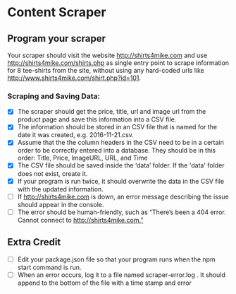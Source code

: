 # Content Scraper

## Program your scraper

Your scraper should visit the website http://shirts4mike.com and use http://shirts4mike.com/shirts.php as single entry point to scrape information for 8 tee-shirts from the site, without using any hard-coded urls like http://www.shirts4mike.com/shirt.php?id=101.

### Scraping and Saving Data:

- [x] The scraper should get the price, title, url and image url from the product page and save this information into a CSV file.
- [x] The information should be stored in an CSV file that is named for the date it was created, e.g. 2016-11-21.csv.
- [x] Assume that the the column headers in the CSV need to be in a certain order to be correctly entered into a database. They should be in this order: Title, Price, ImageURL, URL, and Time
- [x] The CSV file should be saved inside the ‘data’ folder. If the 'data' folder does not exist, create it.
- [x] If your program is run twice, it should overwrite the data in the CSV file with the updated information.
- [ ] If http://shirts4mike.com is down, an error message describing the issue should appear in the console.
- [ ] The error should be human-friendly, such as “There’s been a 404 error. Cannot connect to http://shirts4mike.com.”

## Extra Credit

- [ ] Edit your package.json file so that your program runs when the npm start command is run.
- [ ] When an error occurs, log it to a file named scraper-error.log . It should append to the bottom of the file with a time stamp and error

